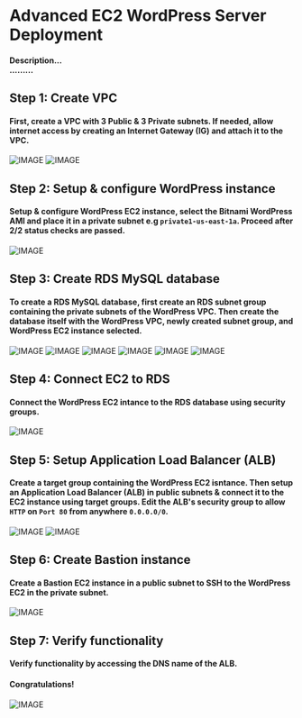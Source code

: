 # Advanced EC2 WordPress Server Deployment
#### Description... <br> .........

## Step 1: Create VPC
#### First, create a VPC with 3 Public & 3 Private subnets. If needed, allow internet access by creating an Internet Gateway (IG) and attach it to the VPC. 

![IMAGE]()
![IMAGE]()

## Step 2: Setup & configure WordPress instance
#### Setup & configure WordPress EC2 instance, select the Bitnami WordPress AMI and place it in a private subnet e.g `private1-us-east-1a`. Proceed after 2/2 status checks are passed. 

![IMAGE]()

## Step 3: Create RDS MySQL database 
#### To create a RDS MySQL database, first create an RDS subnet group containing the private subnets of the WordPress VPC. Then create the database itself with the WordPress VPC, newly created subnet group, and WordPress EC2 instance selected. 

![IMAGE]()
![IMAGE]()
![IMAGE]()
![IMAGE]()
![IMAGE]()
![IMAGE]()

## Step 4: Connect EC2 to RDS 
#### Connect the WordPress EC2 intance to the RDS database using security groups.

![IMAGE]()

## Step 5: Setup Application Load Balancer (ALB) 
#### Create a target group containing the WordPress EC2 isntance. Then setup an Application Load Balancer (ALB) in public subnets & connect it to the EC2 instance using target groups. Edit the ALB's security group to allow `HTTP` on `Port 80` from anywhere `0.0.0.0/0`.

![IMAGE]() 
![IMAGE]() 

## Step 6: Create Bastion instance 
#### Create a Bastion EC2 instance in a public subnet to SSH to the WordPress EC2 in the private subnet.

![IMAGE]()

## Step 7: Verify functionality 
#### Verify functionality by accessing the DNS name of the ALB.

#### Congratulations!
![IMAGE]()
